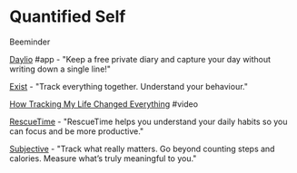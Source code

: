 # Quantified Self

Beeminder

[Daylio](https://daylio.webflow.io/) \#app - "Keep a free private diary and capture your day without writing down a single line!"

[Exist](https://exist.io/) - "Track everything together. Understand your behaviour."

[How Tracking My Life Changed Everything](https://www.youtube.com/watch?v=0tnX81N6Ris) \#video

[RescueTime](https://www.rescuetime.com/) - "RescueTime helps you understand your daily habits so you can focus and be more productive."

[Subjective](https://www.subjective.app/) - "Track what really matters. Go beyond counting steps and calories. Measure what’s truly meaningful to you."

